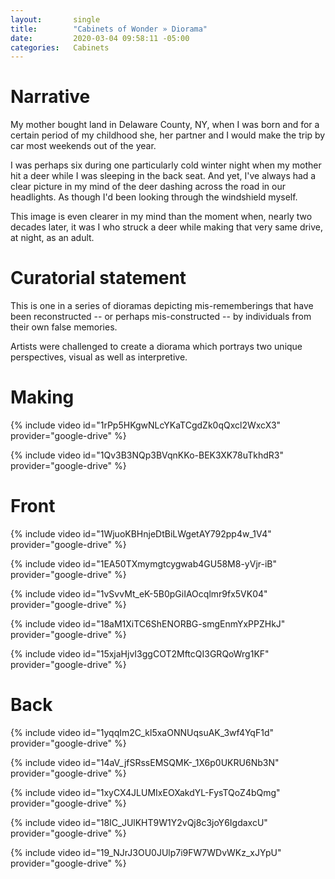 ```yaml
---
layout:       single
title:        "Cabinets of Wonder » Diorama"
date:         2020-03-04 09:58:11 -05:00
categories:   Cabinets
---
```


# Narrative

My mother bought land in Delaware County, NY, when I was born and for a certain period of my childhood she, her partner and I would make the trip by car most weekends out of the year.

I was perhaps six during one particularly cold winter night when my mother hit a deer while I was sleeping in the back seat. And yet, I've always had a clear picture in my mind of the deer dashing across the road in our headlights. As though I'd been looking through the windshield myself.

This image is even clearer in my mind than the moment when, nearly two decades later, it was I who struck a deer while making that very same drive, at night, as an adult.

# Curatorial statement

This is one in a series of dioramas depicting mis-rememberings that have been reconstructed -- or perhaps mis-constructed -- by individuals from their own false memories.

Artists were challenged to create a diorama which portrays two unique perspectives, visual as well as interpretive.

# Making

{% include video id="1rPp5HKgwNLcYKaTCgdZk0qQxcl2WxcX3" provider="google-drive" %}

{% include video id="1Qv3B3NQp3BVqnKKo-BEK3XK78uTkhdR3" provider="google-drive" %}

# Front

{% include video id="1WjuoKBHnjeDtBiLWgetAY792pp4w_1V4" provider="google-drive" %}

{% include video id="1EA50TXmymgtcygwab4GU58M8-yVjr-iB" provider="google-drive" %}

{% include video id="1vSvvMt_eK-5B0pGiIAOcqlmr9fx5VK04" provider="google-drive" %}

{% include video id="18aM1XiTC6ShENORBG-smgEnmYxPPZHkJ" provider="google-drive" %}

{% include video id="15xjaHjvI3ggCOT2MftcQI3GRQoWrg1KF" provider="google-drive" %}

# Back

{% include video id="1yqqIm2C_kl5xaONNUqsuAK_3wf4YqF1d" provider="google-drive" %}

{% include video id="14aV_jfSRssEMSQMK-_1X6p0UKRU6Nb3N" provider="google-drive" %}

{% include video id="1xyCX4JLUMIxEOXakdYL-FysTQoZ4bQmg" provider="google-drive" %}

{% include video id="18IC_JUlKHT9W1Y2vQj8c3joY6IgdaxcU" provider="google-drive" %}

{% include video id="19_NJrJ3OU0JUlp7i9FW7WDvWKz_xJYpU" provider="google-drive" %}